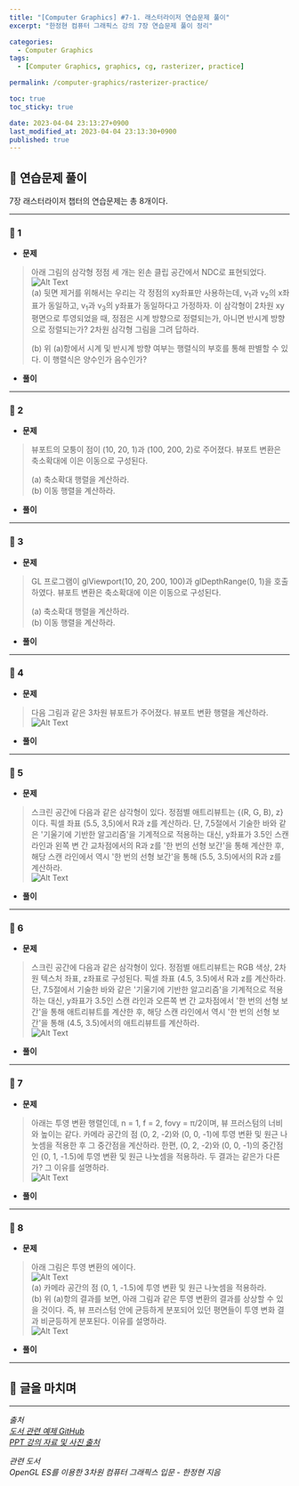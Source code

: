 ```yaml
---
title: "[Computer Graphics] #7-1. 래스터라이저 연습문제 풀이"
excerpt: "한정현 컴퓨터 그래픽스 강의 7장 연습문제 풀이 정리"

categories:
  - Computer Graphics
tags:
  - [Computer Graphics, graphics, cg, rasterizer, practice]

permalink: /computer-graphics/rasterizer-practice/

toc: true
toc_sticky: true

date: 2023-04-04 23:13:27+0900
last_modified_at: 2023-04-04 23:13:30+0900
published: true
---
```


## 👻 연습문제 풀이
7장 래스터라이저 챕터의 연습문제는 총 8개이다.

***

### 🌱 1
- **문제**

> 아래 그림의 삼각형 정점 세 개는 왼손 클립 공간에서 NDC로 표현되었다.   
![Alt Text](/assets/images/posts_img/basics/computer-graphics/rasterizer-practice/.jpg)   
(a) 뒷면 제거를 위해서는 우리는 각 정점의 xy좌표만 사용하는데, v<sub>1</sub>과 v<sub>2</sub>의 x좌표가 동일하고, v<sub>1</sub>과 v<sub>3</sub>의 y좌표가 동일하다고 가정하자. 이 삼각형이 2차원 xy평면으로 투영되었을 때, 정점은 시계 방향으로 정렬되는가, 아니면 반시계 방향으로 정렬되는가? 2차원 삼각형 그림을 그려 답하라.
>
> (b) 위 (a)항에서 시계 및 반시계 방향 여부는 행렬식의 부호를 통해 판별할 수 있다. 이 행렬식은 양수인가 음수인가?

- **풀이**

***

### 🌱 2
- **문제**

> 뷰포트의 모퉁이 점이 (10, 20, 1)과 (100, 200, 2)로 주어졌다. 뷰포트 변환은 축소확대에 이은 이동으로 구성된다.
>
> (a) 축소확대 행렬을 계산하라.   
(b) 이동 행렬을 계산하라.

- **풀이**

***

### 🌱 3
- **문제**

> GL 프로그램이 glViewport(10, 20, 200, 100)과 glDepthRange(0, 1)을 호출하였다. 뷰포트 변환은 축소확대에 이은 이동으로 구성된다.
>
> (a) 축소확대 행렬을 계산하라.   
(b) 이동 행렬을 계산하라.

- **풀이**

***

### 🌱 4
- **문제**

> 다음 그림과 같은 3차원 뷰포트가 주어졌다. 뷰포트 변환 행렬을 계산하라.   
![Alt Text](/assets/images/posts_img/basics/computer-graphics/rasterizer-practice/.jpg)   

- **풀이**

***

### 🌱 5
- **문제**

> 스크린 공간에 다음과 같은 삼각형이 있다. 정점별 애트리뷰트는 {(R, G, B), z}이다. 픽셀 좌표 (5.5, 3,5)에서 R과 z를 계산하라. 단, 7,5절에서 기술한 바와 같은 '기울기에 기반한 알고리즘'을 기계적으로 적용하는 대신, y좌표가 3.5인 스캔 라인과 왼쪽 변 간 교차점에서의 R과 z를 '한 번의 선형 보간'을 통해 계산한 후, 해당 스캔 라인에서 역시 '한 번의 선형 보간'을 통해 (5.5, 3.5)에서의 R과 z를 계산하라.   
![Alt Text](/assets/images/posts_img/basics/computer-graphics/rasterizer-practice/.jpg)   

- **풀이**

***

### 🌱 6
- **문제**

> 스크린 공간에 다음과 같은 삼각형이 있다. 정점별 애트리뷰트는 RGB 색상, 2차원 텍스처 좌표, z좌표로 구성된다. 픽셀 좌표 (4.5, 3.5)에서 R과 z를 계산하라. 단, 7.5절에서 기술한 바와 같은 '기울기에 기반한 알고리즘'을 기계적으로 적용하는 대신, y좌표가 3.5인 스캔 라인과 오른쪽 변 간 교차점에서 '한 번의 선형 보간'을 통해 애트리뷰트를 계산한 후, 해당 스캔 라인에서 역시 '한 번의 선형 보간'을 통해 (4.5, 3.5)에서의 애트리뷰트를 계산하라.   
![Alt Text](/assets/images/posts_img/basics/computer-graphics/rasterizer-practice/.jpg)   

- **풀이**

***

### 🌱 7
- **문제**

> 아래는 투영 변환 행렬인데, n = 1, f = 2, fovy = π/2이며, 뷰 프러스텀의 너비와 높이는 같다. 카메라 공간의 점 (0, 2, -2)와 (0, 0, -1)에 투영 변환 및 원근 나눗셈을 적용한 후 그 중간점을 계산하라. 한편, (0, 2, -2)와 (0, 0, -1)의 중간점인 (0, 1, -1.5)에 투영 변환 및 원근 나눗셈을 적용하라. 두 결과는 같은가 다른가? 그 이유를 설명하라.   
![Alt Text](/assets/images/posts_img/basics/computer-graphics/rasterizer-practice/.jpg)   

- **풀이**

***

### 🌱 8
- **문제**

> 아래 그림은 투영 변환의 에이다.   
![Alt Text](/assets/images/posts_img/basics/computer-graphics/rasterizer-practice/.jpg)   
(a) 카메라 공간의 점 (0, 1, -1.5)에 투영 변환 및 원근 나눗셈을 적용하라.   
(b) 위 (a)항의 결과를 보면, 아래 그림과 같은 투영 변환의 결과를 상상할 수 있을 것이다. 즉, 뷰 프러스텀 안에 균등하게 분포되어 있던 평면들이 투영 변화 결과 비균등하게 분포된다. 이유를 설명하라.   
![Alt Text](/assets/images/posts_img/basics/computer-graphics/rasterizer-practice/.jpg)   

- **풀이**

***

## 👻 글을 마치며


***

_출처_   
_[도서 관련 예제 GitHub](https://github.com/medialab-ku/openGLESbook)_   
_[PPT 강의 자료 및 사진 출처](https://media.korea.ac.kr/books/)_

_관련 도서_   
_OpenGL ES를 이용한 3차원 컴퓨터 그래픽스 입문 - 한정현 지음_   